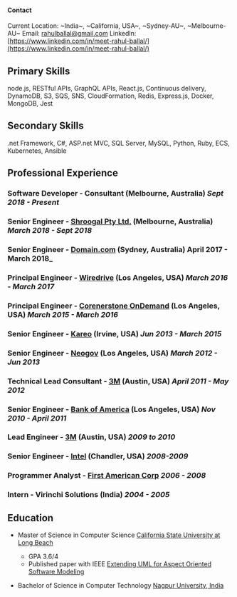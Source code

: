 #### Contact

Current Location: ~India~, ~California, USA~, ~Sydney-AU~, ~Melbourne-AU~
Email: rahulballal@gmail.com
LinkedIn: [https://www.linkedin.com/in/meet-rahul-ballal/](https://www.linkedin.com/in/meet-rahul-ballal/)

## Primary Skills

  node.js, RESTful APIs, GraphQL APIs, React.js, Continuous delivery,
  DynamoDB, S3, SQS, SNS, CloudFormation, Redis, Express.js, Docker, MongoDB, Jest

## Secondary Skills

  .net Framework, C#, ASP.net MVC, SQL Server, MySQL, Python, Ruby, ECS, Kubernetes,
  Ansible

## Professional Experience

### Software Developer - Consultant (Melbourne, Australia) _Sept 2018 - Present_

### Senior Engineer - [Shroogal Pty Ltd.](shroogal.com.au) (Melbourne, Australia) _March 2018 - Sept 2018_

### Senior Engineer - [Domain.com](domain.com.au) (Sydney, Australia) April 2017 - March 2018_

### Principal Engineer - [Wiredrive](wiredrive.com) (Los Angeles, USA) _March 2016 - March 2017_

### Principal Engineer - [Corenerstone OnDemand](cornerstoneondemand.com) (Los Angeles, USA) _March 2015 - March 2016_

### Senior Engineer - [Kareo](kareo.com) (Irvine, USA) _Jun 2013 - March 2015_

### Senior Engineer - [Neogov](neogov.com) (Los Angeles, USA) _March 2012 - Jun 2013_

### Technical Lead Consultant - [3M](3m.com) (Austin, USA) _April 2011 - May 2012_

### Senior Engineer - [Bank of America](bofa.com) (Los Angeles, USA) _Nov 2010 - April 2011_

### Lead Engineer - [3M](3m.com) (Austin, USA) _2009 to 2010_

### Senior Engineer - [Intel](intel.com) (Chandler, USA) _2008-2009_

### Programmer Analyst - [First American Corp](firstam.com) _2006 - 2008_

### Intern - Virinchi Solutions (India) _2004 - 2005_

## Education

  - Master of Science in Computer Science [California State University at Long Beach](csulb.edu)
    - GPA 3.6/4
    - Published paper with IEEE [Extending UML for Aspect Oriented Software Modeling](https://ieeexplore.ieee.org/document/5170367/)

  - Bachelor of Science in Computer Technology [Nagpur University, India](http://www.nagpuruniversity.org/rtmnu/home/)
